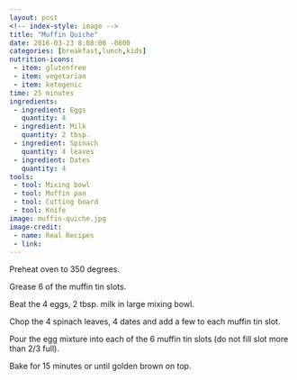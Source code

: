 ```yaml
---
layout: post
<!-- index-style: image -->
title: "Muffin Quiche"
date: 2016-03-23 8:08:00 -0800
categories: [breakfast,lunch,kids]
nutrition-icons:
 - item: glutenfree
 - item: vegetarian
 - item: ketogenic
time: 25 minutes
ingredients:
 - ingredient: Eggs
   quantity: 4
 - ingredient: Milk
   quantity: 2 tbsp.
 - ingredient: Spinach
   quantity: 4 leaves
 - ingredient: Dates
   quantity: 4
tools:
 - tool: Mixing bowl
 - tool: Muffin pan
 - tool: Cutting board
 - tool: Knife
image: muffin-quiche.jpg
image-credit:
 - name: Real Recipes
 - link: 
---
```


Preheat oven to 350 degrees.

Grease 6 of the muffin tin slots. 

Beat the <span>4 eggs,</span> <span>2 tbsp. milk</span> in large mixing bowl.

Chop the <span>4 spinach leaves,</span> <span>4 dates</span> and add a few to each muffin tin slot. 

Pour the egg mixture into each of the 6 muffin tin slots (do not fill slot more than 2/3 full).

Bake for 15 minutes or until golden brown on top.
